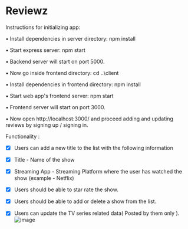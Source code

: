 # Reviewz

Instructions for initializing app:

• Install dependencies in server directory: npm install

• Start express server: npm start

• Backend server will start on port 5000.

• Now go inside frontend directory: cd ..\client

• Install dependencies in frontend directory: npm install

• Start web app's frontend server: npm start

• Frontend server will start on port 3000.

• Now open http://localhost:3000/ and proceed adding and updating reviews by signing up / signing in.

Functionality :

- [x] Users can add a new title to the list with the following information

- [x] Title - Name of the show

- [x] Streaming App - Streaming Platform where the user has watched the show (example - Netflix)

- [x] Users should be able to star rate the show.

- [x] Users should be able to add or delete a show from the list. 

- [x] Users can update the TV series related data( Posted by them only ). 
![image](https://user-images.githubusercontent.com/96943151/179177660-37394889-6f0d-4725-8d21-abaa70001d10.png)


